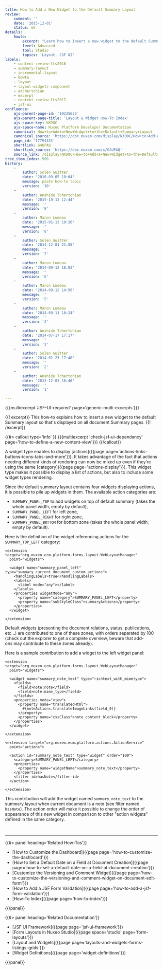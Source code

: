 ```yaml
---
title: How to Add a New Widget to the Default Summary Layout
review:
    comment: ''
    date: '2015-12-01'
    status: ok
details:
    howto:
        excerpt: "Learn how to insert a new widget to the default Summary layout so that's displayed on all document Summary pages."
        level: Advanced
        tool: Studio
        topics: 'Layout, JSF UI'
labels:
    - content-review-lts2016
    - summary-layout
    - incremental-layout
    - howto
    - layout
    - layout-widgets-component
    - atchertchian
    - excerpt
    - content-review-lts2017
    - jsf-ui
confluence:
    ajs-parent-page-id: '19235623'
    ajs-parent-page-title: 'Layout & Widget How-To Index'
    ajs-space-key: NXDOC
    ajs-space-name: Nuxeo Platform Developer Documentation
    canonical: How+to+Add+a+New+Widget+to+the+Default+Summary+Layout
    canonical_source: 'https://doc.nuxeo.com/display/NXDOC/How+to+Add+a+New+Widget+to+the+Default+Summary+Layout'
    page_id: '17794331'
    shortlink: G4UPAQ
    shortlink_source: 'https://doc.nuxeo.com/x/G4UPAQ'
    source_link: /display/NXDOC/How+to+Add+a+New+Widget+to+the+Default+Summary+Layout
tree_item_index: 500
history:
    -
        author: Solen Guitter
        date: '2016-09-05 10:04'
        message: pdate how-to topic
        version: '10'
    -
        author: Anahide Tchertchian
        date: '2015-10-13 12:44'
        message: ''
        version: '9'
    -
        author: Manon Lumeau
        date: '2015-01-13 10:26'
        message: ''
        version: '8'
    -
        author: Solen Guitter
        date: '2014-12-01 21:55'
        message: ''
        version: '7'
    -
        author: Manon Lumeau
        date: '2014-09-12 18:03'
        message: ''
        version: '6'
    -
        author: Manon Lumeau
        date: '2014-09-12 14:56'
        message: ''
        version: '5'
    -
        author: Manon Lumeau
        date: '2014-09-11 18:24'
        message: ''
        version: '4'
    -
        author: Anahide Tchertchian
        date: '2014-07-17 17:17'
        message: ''
        version: '3'
    -
        author: Solen Guitter
        date: '2014-01-23 17:40'
        message: ''
        version: '2'
    -
        author: Anahide Tchertchian
        date: '2013-12-03 16:46'
        message: ''
        version: '1'

---
```

{{{multiexcerpt 'JSF-UI-required' page='generic-multi-excerpts'}}}

{{! excerpt}}
This how-to explains how to insert a new widget to the default Summary layout so that's displayed on all document Summary pages.
{{! /excerpt}}

{{#> callout type='info' }}
{{{multiexcerpt 'check-jsf-ui-dependency' page='how-to-define-a-new-content-view'}}}
{{/callout}}

A widget type enables to display [actions]({{page page='actions-links-buttons-icons-tabs-and-more'}}). It takes advantage of the fact that actions needing different kinds of rendering can now be mixed up even if they're using the same [category]({{page page='actions-display'}}). This widget type makes it possible to display a list of actions, but also to include some widget types rendering.

Since the default summary layout contains four widgets displaying actions, it is possible to pile up widgets in them. The available action categories are:

*   `SUMMARY_PANEL_TOP` to add widgets on top of default summary (takes the whole panel width, empty by default),
*   `SUMMARY_PANEL_LEFT` for left zone,
*   `SUMMARY_PANEL_RIGHT` for right zone,
*   `SUMMARY_PANEL_BOTTOM` for bottom zone (takes the whole panel width, empty by default).

Here is the definition of the widget referencing actions for the `SUMMARY_TOP_LEFT` category:

```
<extension target="org.nuxeo.ecm.platform.forms.layout.WebLayoutManager"
  point="widgets">

  <widget name="summary_panel_left" type="summary_current_document_custom_actions">
    <handlingLabels>true</handlingLabels>
    <labels>
      <label mode="any"></label>
    </labels>
    <properties widgetMode="any">
      <property name="category">SUMMARY_PANEL_LEFT</property>
      <property name="subStyleClass">summaryActions</property>
    </properties>
  </widget>

</extension>

```

Default widgets (presenting the document relations, status, publications, etc...) are contributed to one of these zones, with orders separated by 100 (check out the explorer to get a complete overview, beware that add-ons&nbsp;may contribute to these zones already).

Here is a sample contribution to add a widget to the left widget panel:

```
<extension target="org.nuxeo.ecm.platform.forms.layout.WebLayoutManager"
  point="widgets">

  <widget name="summary_note_text" type="richtext_with_mimetype">
    <fields>
      <field>note:note</field>
      <field>note:mime_type</field>
    </fields>
    <properties mode="view">
      <property name="translatedHtml">
        #{noteActions.translateImageLinks(field_0)}
      </property>
      <property name="cssClass">note_content_block</property>
    </properties>
  </widget>

</extension>

<extension target="org.nuxeo.ecm.platform.actions.ActionService"
  point="actions">

  <action id="summary_note_text" type="widget" order="100">
    <category>SUMMARY_PANEL_LEFT</category>
    <properties>
      <property name="widgetName">summary_note_text</property>
    </properties>
    <filter-id>hasNote</filter-id>
  </action>

</extension>

```

This contribution will add the widget named `summary_note_text` to the summary layout when current document is a note (see filter named `hasNote`).
The action order will make it possible to change the order of appearance of this new widget in comparison to other "action widgets" defined in the same category.

&nbsp;

* * *

<div class="row" data-equalizer data-equalize-on="medium"><div class="column medium-6">{{#> panel heading='Related How-Tos'}}

- [How to Customize the Dashboard]({{page page='how-to-customize-the-dashboard'}})
- [How to Set a Default Date on a Field at Document Creation]({{page page='how-to-set-a-default-date-on-a-field-at-document-creation'}})
- [Customize the Versioning and Comment Widget]({{page page='how-to-customize-the-versioning-and-comment-widget-on-document-edit-form'}})
- [How to Add a JSF Form Validation]({{page page='how-to-add-a-jsf-form-validation'}})
- [How-To Index]({{page page='how-to-index'}})

{{/panel}}</div><div class="column medium-6">{{#> panel heading='Related Documentation'}}

- [JSF UI Framework]({{page page='jsf-ui-framework'}})
- [Form Layouts in Nuxeo Studio]({{page space='studio' page='form-layouts'}})
- [Layout and Widgets]({{page page='layouts-and-widgets-forms-listings-grids'}})
- [Widget Definitions]({{page page='widget-definitions'}})

{{/panel}}</div></div>
